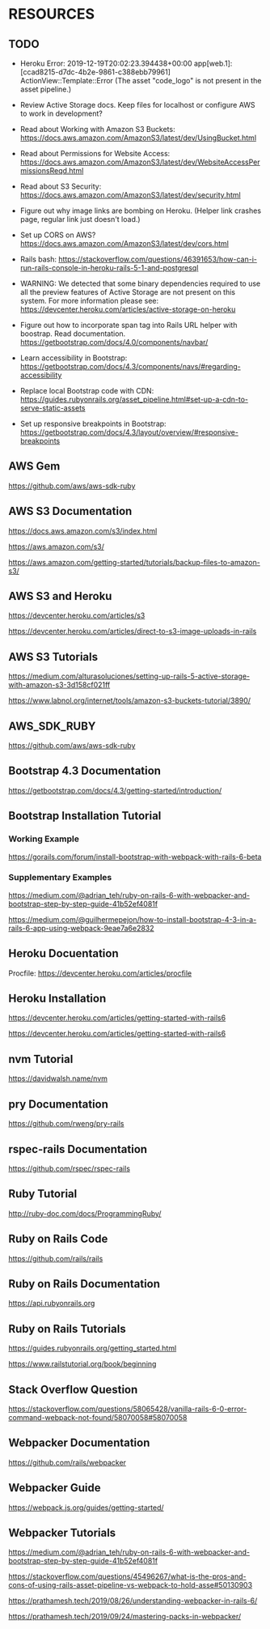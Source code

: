 # RESOURCES

## TODO
- Heroku Error:
2019-12-19T20:02:23.394438+00:00 app[web.1]: [ccad8215-d7dc-4b2e-9861-c388ebb79961] ActionView::Template::Error (The asset "code_logo" is not present in the asset pipeline.)


- Review Active Storage docs. Keep files for localhost or configure AWS to work in development?
- Read about Working with Amazon S3 Buckets: https://docs.aws.amazon.com/AmazonS3/latest/dev/UsingBucket.html
- Read about Permissions for Website Access: https://docs.aws.amazon.com/AmazonS3/latest/dev/WebsiteAccessPermissionsReqd.html
- Read about S3 Security: https://docs.aws.amazon.com/AmazonS3/latest/dev/security.html
- Figure out why image links are bombing on Heroku. (Helper link crashes page, regular link just doesn't load.)
- Set up CORS on AWS? https://docs.aws.amazon.com/AmazonS3/latest/dev/cors.html
- Rails bash: https://stackoverflow.com/questions/46391653/how-can-i-run-rails-console-in-heroku-rails-5-1-and-postgresql
- WARNING:
We detected that some binary dependencies required to use all the preview features of Active Storage are not present on this system.
For more information please see:
https://devcenter.heroku.com/articles/active-storage-on-heroku
- Figure out how to incorporate span tag into Rails URL helper with boostrap. Read documentation. https://getbootstrap.com/docs/4.0/components/navbar/
- Learn accessibility in Bootstrap: https://getbootstrap.com/docs/4.3/components/navs/#regarding-accessibility
- Replace local Bootstrap code with CDN: https://guides.rubyonrails.org/asset_pipeline.html#set-up-a-cdn-to-serve-static-assets
- Set up responsive breakpoints in Bootstrap: https://getbootstrap.com/docs/4.3/layout/overview/#responsive-breakpoints

## AWS Gem
https://github.com/aws/aws-sdk-ruby

## AWS S3 Documentation
https://docs.aws.amazon.com/s3/index.html

https://aws.amazon.com/s3/

https://aws.amazon.com/getting-started/tutorials/backup-files-to-amazon-s3/

## AWS S3 and Heroku
https://devcenter.heroku.com/articles/s3

https://devcenter.heroku.com/articles/direct-to-s3-image-uploads-in-rails

## AWS S3 Tutorials
https://medium.com/alturasoluciones/setting-up-rails-5-active-storage-with-amazon-s3-3d158cf021ff


https://www.labnol.org/internet/tools/amazon-s3-buckets-tutorial/3890/


## AWS_SDK_RUBY
https://github.com/aws/aws-sdk-ruby


## Bootstrap 4.3 Documentation
https://getbootstrap.com/docs/4.3/getting-started/introduction/

## Bootstrap Installation Tutorial
### Working Example
https://gorails.com/forum/install-bootstrap-with-webpack-with-rails-6-beta

### Supplementary Examples
https://medium.com/@adrian_teh/ruby-on-rails-6-with-webpacker-and-bootstrap-step-by-step-guide-41b52ef4081f

https://medium.com/@guilhermepejon/how-to-install-bootstrap-4-3-in-a-rails-6-app-using-webpack-9eae7a6e2832


## Heroku Docuentation
Procfile: https://devcenter.heroku.com/articles/procfile

## Heroku Installation
https://devcenter.heroku.com/articles/getting-started-with-rails6

https://devcenter.heroku.com/articles/getting-started-with-rails6

## nvm Tutorial
https://davidwalsh.name/nvm

## pry Documentation
https://github.com/rweng/pry-rails


## rspec-rails Documentation
https://github.com/rspec/rspec-rails

## Ruby Tutorial
http://ruby-doc.com/docs/ProgrammingRuby/

## Ruby on Rails Code
https://github.com/rails/rails

## Ruby on Rails Documentation
https://api.rubyonrails.org

## Ruby on Rails Tutorials
https://guides.rubyonrails.org/getting_started.html

https://www.railstutorial.org/book/beginning

## Stack Overflow Question
https://stackoverflow.com/questions/58065428/vanilla-rails-6-0-error-command-webpack-not-found/58070058#58070058

## Webpacker Documentation
https://github.com/rails/webpacker

## Webpacker Guide
https://webpack.js.org/guides/getting-started/

## Webpacker Tutorials
https://medium.com/@adrian_teh/ruby-on-rails-6-with-webpacker-and-bootstrap-step-by-step-guide-41b52ef4081f

https://stackoverflow.com/questions/45496267/what-is-the-pros-and-cons-of-using-rails-asset-pipeline-vs-webpack-to-hold-asse#50130903

https://prathamesh.tech/2019/08/26/understanding-webpacker-in-rails-6/

https://prathamesh.tech/2019/09/24/mastering-packs-in-webpacker/


